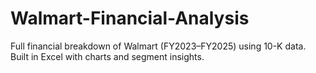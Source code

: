 # Walmart-Financial-Analysis
Full financial breakdown of Walmart (FY2023–FY2025) using 10-K data. Built in Excel with charts and segment insights.
